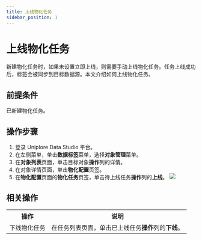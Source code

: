 ```yaml
---
title: 上线物化任务
sidebar_position: 1
---
```


# 上线物化任务
新建物化任务时，如果未设置立即上线，则需要手动上线物化任务。任务上线成功后，标签会被同步到目标数据源。本文介绍如何上线物化任务。

## 前提条件
已新建物化任务。

## 操作步骤
1. 登录 Uniplore Data Studio 平台。
2. 在左侧菜单，单击**数据标签**菜单，选择**对象管理**菜单。
3. 在**对象列表**页面，单击目标对象**操作**列的详情。
4. 在对象详情页面，单击**物化配置**页签。
5. 在**物化配置**页面的**物化任务**页签，单击待上线任务**操作**列的**上线**。
[![](https://uniplore-docs.oss-cn-chengdu.aliyuncs.com/datastudio/data-tag/online-materialization-job.png)](https://uniplore-docs.oss-cn-chengdu.aliyuncs.com/datastudio/data-tag/data-tag/online-materialization-job.png)
## 相关操作
<table>
    <tr>
        <th>操作</th>
        <th>说明</th>
    </tr>
    <tr>
        <td>下线物化任务</td>
        <td>在任务列表页面，单击已上线任务<strong>操作</strong>列的<strong>下线</strong>。</td>
    </tr>
</table>